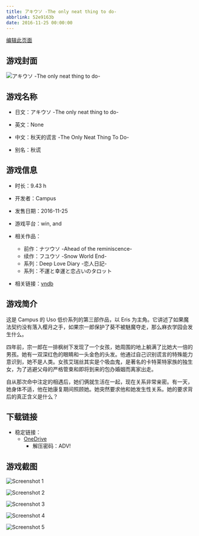 ```yaml
---
title: アキウソ -The only neat thing to do-
abbrlink: 52e9163b
date: 2016-11-25 00:00:00
---
```

[编辑此页面](https://github.com/ACG-3/ADV3-source/blob/main/source/_posts/games/%E3%82%A2%E3%82%AD%E3%82%A6%E3%82%BD%20-The%20only%20neat%20thing%20to%20do-.md)

## 游戏封面

![アキウソ -The only neat thing to do-](https://pan.timero.xyz/d/onedrive/img_lib_001/%E3%82%A2%E3%82%AD%E3%82%A6%E3%82%BD%20-The%20only%20neat%20thing%20to%20do-_cover.avif)


## 游戏名称

- 日文：アキウソ -The only neat thing to do-
- 英文：None
- 中文：秋天的谎言 -The Only Neat Thing To Do-

- 别名：秋谎


## 游戏信息

- 时长：9.43 h
- 开发者：Campus
- 发售日期：2016-11-25
- 游戏平台：win, and
- 相关作品：
   - 前作：ナツウソ -Ahead of the reminiscence-
   - 续作：フユウソ -Snow World End-
   - 系列：Deep Love Diary -恋人日記-
   - 系列：不運と幸運と恋占いのタロット

- 相关链接：[vndb](https://vndb.org/v19604)


## 游戏简介

这是 Campus 的 Uso 低价系列的第三部作品，以 Eris 为主角。它讲述了如果魔法契约没有落入樱月之手，如果宗一郎保护了葵不被魅魔夺走，那么麻衣学园会发生什么。

四年前，宗一郎在一排枫树下发现了一个女孩，她周围的地上躺满了比她大一倍的男孩。她有一双深红色的眼睛和一头金色的头发。他通过自己识别谎言的特殊能力意识到，她不是人类。女孩艾瑞丝其实是个吸血鬼，是著名的卡特莱特家族的独生女，为了逃避父母的严格管束和即将到来的包办婚姻而离家出走。

自从那次命中注定的相遇后，她们俩就生活在一起，现在关系非常亲密。有一天，她身体不适，他在她康复期间照顾她。她突然要求他和她发生性关系。她的要求背后的真正含义是什么？




## 下载链接

- 稳定链接：
    - [OneDrive](https://pan.timero.xyz/onedrive/adv_lib_001/%E3%82%A2%E3%82%AD%E3%82%A6%E3%82%BD%20-The%20only%20neat%20thing%20to%20do-)
        - 解压密码：ADV!



## 游戏截图


![Screenshot 1](https://pan.timero.xyz/d/onedrive/img_lib_001/%E3%82%A2%E3%82%AD%E3%82%A6%E3%82%BD%20-The%20only%20neat%20thing%20to%20do-_Screenshot_1.avif)

![Screenshot 2](https://pan.timero.xyz/d/onedrive/img_lib_001/%E3%82%A2%E3%82%AD%E3%82%A6%E3%82%BD%20-The%20only%20neat%20thing%20to%20do-_Screenshot_2.avif)

![Screenshot 3](https://pan.timero.xyz/d/onedrive/img_lib_001/%E3%82%A2%E3%82%AD%E3%82%A6%E3%82%BD%20-The%20only%20neat%20thing%20to%20do-_Screenshot_3.avif)

![Screenshot 4](https://pan.timero.xyz/d/onedrive/img_lib_001/%E3%82%A2%E3%82%AD%E3%82%A6%E3%82%BD%20-The%20only%20neat%20thing%20to%20do-_Screenshot_4.avif)

![Screenshot 5](https://pan.timero.xyz/d/onedrive/img_lib_001/%E3%82%A2%E3%82%AD%E3%82%A6%E3%82%BD%20-The%20only%20neat%20thing%20to%20do-_Screenshot_5.avif)

